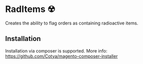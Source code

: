 # RadItems ☢
Creates the ability to flag orders as containing radioactive items.

## Installation
Installation via composer is supported. More info: https://github.com/Cotya/magento-composer-installer
